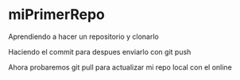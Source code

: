 # miPrimerRepo

Aprendiendo a hacer un repositorio y clonarlo

Haciendo el commit para despues enviarlo con git push

Ahora probaremos git pull para actualizar mi repo local con el online
